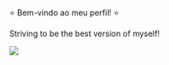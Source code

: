 ⭐ Bem-vindo ao meu perfil! ⭐

Striving to be the best version of myself! 

![](https://images.app.goo.gl/PfZB3Y8kgz9Pd7si8)

